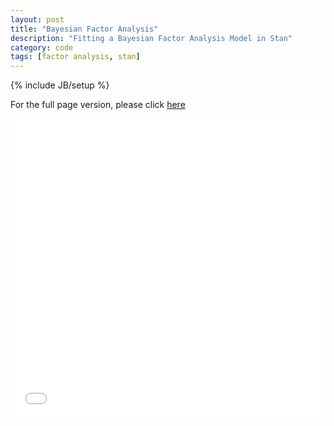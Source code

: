 ```yaml
---
layout: post
title: "Bayesian Factor Analysis"
description: "Fitting a Bayesian Factor Analysis Model in Stan"
category: code
tags: [factor analysis, stan]
---
```

{% include JB/setup %}


For the full page version, please click [here](/assets/projects/BayesianFactorAnalysis/BayesianFactorAnalysis.html)

<div style='position: relative; width: 100%; height: 0px; padding-bottom: 95%;'>
<iframe style='position: absolute; left: 0px; top: 0px; width: 100%; height: 100%'
        frameborder="0" 
       src="/assets/projects/BayesianFactorAnalysis/BayesianFactorAnalysis.html"></iframe>
</div>

